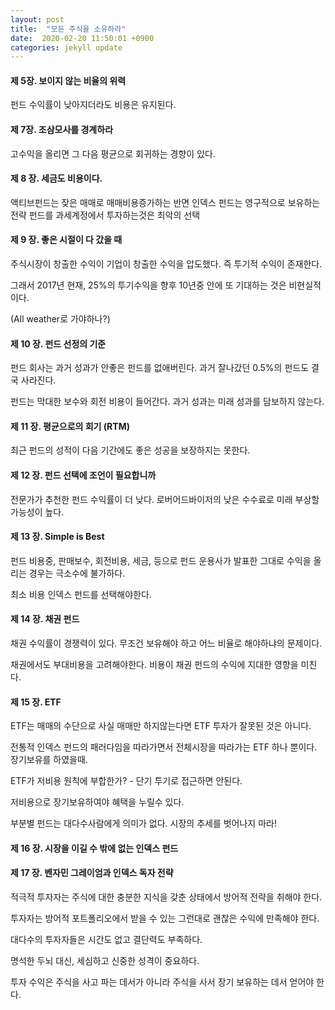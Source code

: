 ```yaml
---
layout: post
title:  "모든 주식을 소유하라"
date:  2020-02-20 11:50:01 +0900 
categories: jekyll update
---
```


#### 제 5장. 보이지 않는 비율의 위력

펀드 수익률이 낮아지더라도 비용은 유지된다.

#### 제 7장. 조삼모사를 경계하라

고수익을 올리면 그 다음 평균으로 회귀하는 경향이 있다.

#### 제 8 장. 세금도 비용이다.

액티브펀드는 잦은 매매로 매매비용증가하는 반면 인덱스 펀드는 영구적으로 보유하는 전략
펀드를 과세계정에서 투자하는것은 최악의 선택

#### 제 9 장. 좋은 시절이 다 갔을 때

주식시장이 창출한 수익이 기업이 창출한 수익을 압도했다. 즉 투기적 수익이 존재한다.

그래서 2017년 현재, 25%의 투기수익을 향후 10년중 안에 또 기대하는 것은 비현실적이다.

(All weather로 가야하나?)

#### 제 10 장. 펀드 선정의 기준

펀드 회사는 과거 성과가 안좋은 펀드를 없애버린다. 과거 잘나갔던 0.5%의 펀드도 결국 사라진다.

펀드는 막대한 보수와 회전 비용이 들어간다. 과거 성과는 미래 성과를 담보하지 않는다.

#### 제 11 장. 평균으로의 회기 (RTM)

최근 펀드의 성적이 다음 기간에도 좋은 성공을 보장하지는 못한다.

#### 제 12 장. 펀드 선택에 조언이 필요합니까

전문가가 추천한 펀드 수익률이 더 낮다. 로버어드바이저의 낮은 수수료로 미래 부상할 가능성이 높다.

#### 제 13 장. Simple is Best

펀드 비용중, 판매보수, 회전비용, 세금, 등으로 펀드 운용사가 발표한 그대로 수익을 올리는 경우는 극소수에 불가하다.

최소 비용 인덱스 펀드를 선택해야한다.

#### 제 14 장. 채권 펀드

채권 수익률이 경쟁력이 있다. 무조건 보유해야 하고 어느 비율로 해야하냐의 문제이다.

채권에서도 부대비용을 고려해야한다. 비용이 채권 펀드의 수익에 지대한 영향을 미친다.

#### 제 15 장. ETF

ETF는 매매의 수단으로 사실 매매만 하지않는다면 ETF 투자가 잘못된 것은 아니다.

전통적 인덱스 펀드의 패러다임을 따라가면서 전체시장을 따라가는 ETF 하나 뿐이다. 장기보유를 하였을때.

ETF가 저비용 원칙에 부합한가? - 단기 투기로 접근하면 안된다.

저비용으로 장기보유하여야 혜택을 누릴수 있다.

부분별 펀드는 대다수사람에게 의미가 없다. 시장의 추세를 벗어나지 마라!

#### 제 16 장. 시장을 이길 수 밖에 없는 인덱스 펀드

#### 제 17 장. 벤자민 그레이엄과 인덱스 독자 전략

적극적 투자자는 주식에 대한 충분한 지식을 갖춘 상태에서 방어적 전략을 취해야 한다.

투자자는 방어적 포트폴리오에서 받을 수 있는 그런대로 괜찮은 수익에 만족해야 한다.

대다수의 투자자들은 시간도 없고 결단력도 부족하다.

명석한 두뇌 대신, 세심하고 신중한 성격이 중요하다.

투자 수익은 주식을 사고 파는 데서가 아니라 주식을 사서 장기 보유하는 데서 얻어야 한다.
